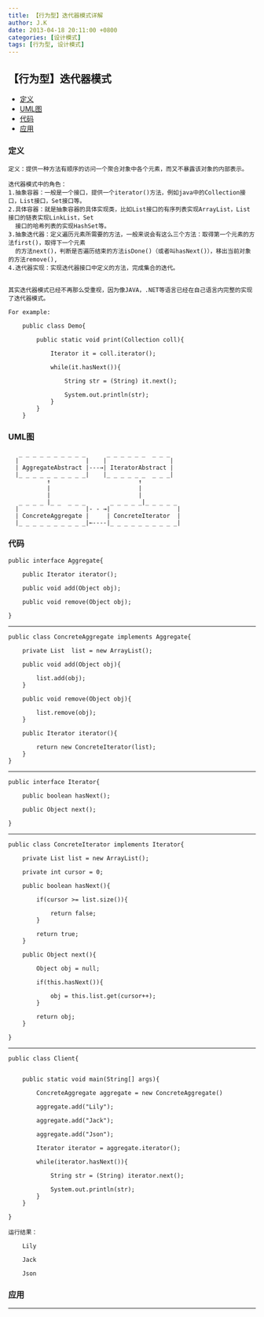 ```yaml
---
title: 【行为型】迭代器模式详解
author: J.K
date: 2013-04-18 20:11:00 +0800
categories: [设计模式]
tags: [行为型, 设计模式]
---
```


## 【行为型】迭代器模式

*   [定义](#define)
*   [UML图](#UML)
*   [代码](#code)
*   [应用](#app)


<h3 id="define">定义</h3>

    定义：提供一种方法有顺序的访问一个聚合对象中各个元素，而又不暴露该对象的内部表示。

    迭代器模式中的角色：
    1.抽象容器：一般是一个接口，提供一个iterator()方法，例如java中的Collection接口，List接口，Set接口等。
    2.具体容器：就是抽象容器的具体实现类，比如List接口的有序列表实现ArrayList，List接口的链表实现LinkList，Set
      接口的哈希列表的实现HashSet等。
    3.抽象迭代器：定义遍历元素所需要的方法，一般来说会有这么三个方法：取得第一个元素的方法first()，取得下一个元素
      的方法next()，判断是否遍历结束的方法isDone()（或者叫hasNext()），移出当前对象的方法remove(),
    4.迭代器实现：实现迭代器接口中定义的方法，完成集合的迭代。


    其实迭代器模式已经不再那么受重视，因为像JAVA，.NET等语言已经在自己语言内完整的实现了迭代器模式。

    For example:

        public class Demo{

            public static void print(Collection coll){

                Iterator it = coll.iterator();

                while(it.hasNext()){

                    String str = (String) it.next();

                    System.out.println(str);
                }
            }
        }



<h3 id="UML">UML图</h3>

       _ _ _ _ _ _ _ _ _ _      _ _ _ _ _ _  _ _ _
      |                   |    |                  |
      | AggregateAbstract |---→| IteratorAbstract |
      |_ _ _ _ _ _ _ _ _ _|    |_ _ _ _ _ _  _ _ _|
               ↑                         ↑
               |                         |
               |                         |
       _ _ _ _ |_ _  _ _ _       _ _ _ _ _|_ _ _ _ _
      |                   |- - →|                   |
      | ConcreteAggregate |     | ConcreteIterator  |
      |_ _ _ _ _ _ _ _ _ _|←----|_ _ _ _ _ _ _ _ _ _|



<h3 id="code">代码</h3>

    public interface Aggregate{

        public Iterator iterator();

        public void add(Object obj);

        public void remove(Object obj);

    }


***

    public class ConcreteAggregate implements Aggregate{

        private List  list = new ArrayList();

        public void add(Object obj){

            list.add(obj);
        }

        public void remove(Object obj){

            list.remove(obj);
        }

        public Iterator iterator(){

            return new ConcreteIterator(list);
        }
    }

***

    public interface Iterator{

        public boolean hasNext();

        public Object next();

    }

***


    public class ConcreteIterator implements Iterator{

        private List list = new ArrayList();

        private int cursor = 0;

        public boolean hasNext(){

            if(cursor >= list.size()){

                return false;
            }

            return true;
        }

        public Object next(){

            Object obj = null;

            if(this.hasNext()){

                obj = this.list.get(cursor++);
            }

            return obj;
        }

    }



***

    public class Client{


        public static void main(String[] args){

            ConcreteAggregate aggregate = new ConcreteAggregate()

            aggregate.add("Lily");

            aggregate.add("Jack");

            aggregate.add("Json");

            Iterator iterator = aggregate.iterator();

            while(iterator.hasNext()){

                String str = (String) iterator.next();

                System.out.println(str);
            }
        }

    }

    运行结果：

        Lily

        Jack

        Json




<h3 id="app">应用</h3>



***
